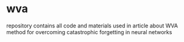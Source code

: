 # wva
repository contains all code and materials used in article about WVA method for overcoming catastrophic forgetting in neural networks
